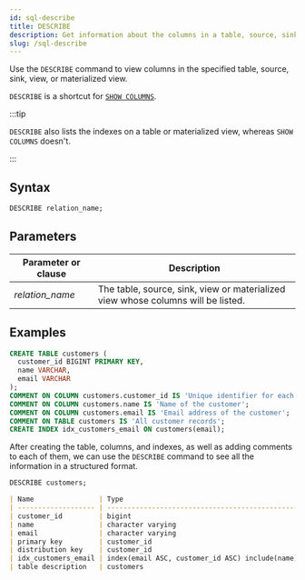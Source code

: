 ```yaml
---
id: sql-describe
title: DESCRIBE
description: Get information about the columns in a table, source, sink, view, or materialized view.
slug: /sql-describe
---
```

<head>
  <link rel="canonical" href="https://docs.risingwave.com/docs/current/sql-describe/" />
</head>

Use the `DESCRIBE` command to view columns in the specified table, source, sink, view, or materialized view.

`DESCRIBE` is a shortcut for [`SHOW COLUMNS`](sql-show-columns.md).

:::tip

`DESCRIBE` also lists the indexes on a table or materialized view, whereas `SHOW COLUMNS` doesn't.

:::

## Syntax

```sql
DESCRIBE relation_name;
```

## Parameters

| Parameter or clause | Description                                                           |
| ------------------- | --------------------------------------------------------------------- |
| *relation_name*        | The table, source, sink, view or materialized view whose columns will be listed. |

## Examples

```sql title=Preparation
CREATE TABLE customers (
  customer_id BIGINT PRIMARY KEY,  
  name VARCHAR,
  email VARCHAR
);
COMMENT ON COLUMN customers.customer_id IS 'Unique identifier for each customer';
COMMENT ON COLUMN customers.name IS 'Name of the customer';
COMMENT ON COLUMN customers.email IS 'Email address of the customer';
COMMENT ON TABLE customers IS 'All customer records';
CREATE INDEX idx_customers_email ON customers(email);
```

After creating the table, columns, and indexes, as well as adding comments to each of them, we can use the `DESCRIBE` command to see all the information in a structured format.

```sql title=Output
DESCRIBE customers;
```

```markdown
| Name                | Type                                                                  | Is Hidden | Description                         |
| ------------------- | --------------------------------------------------------------------- | --------- | ----------------------------------- |
| customer_id         | bigint                                                                | false     | Unique identifier for each customer |
| name                | character varying                                                     | false     | Name of the customer                |
| email               | character varying                                                     | false     | Email address of the customer       |
| primary key         | customer_id                                                           |           |                                     |
| distribution key    | customer_id                                                           |           |                                     |
| idx_customers_email | index(email ASC, customer_id ASC) include(name) distributed by(email) |           |                                     |
| table description   | customers                                                             |           | All customer records                |
```
